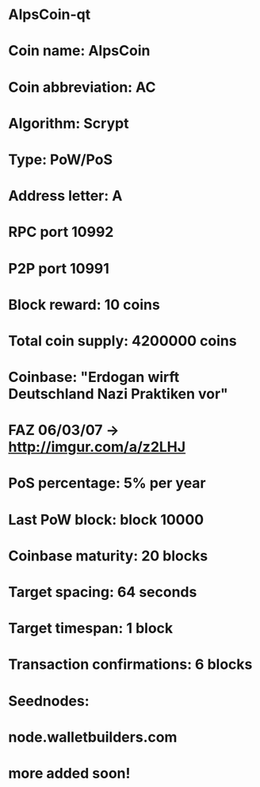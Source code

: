 # AlpsCoin-qt
# 
# Coin name:	AlpsCoin
# Coin abbreviation:	AC
# Algorithm:	Scrypt
# Type:	PoW/PoS
# Address letter:	A
# RPC port	10992
# P2P port	10991
# 
# Block reward:	10 coins
# Total coin supply:	4200000 coins
# 
# 
# Coinbase: "Erdogan wirft Deutschland Nazi Praktiken vor" 
# FAZ 06/03/07 -> http://imgur.com/a/z2LHJ
# PoS percentage:	5% per year
# Last PoW block:	block 10000
# Coinbase maturity:	20 blocks
# Target spacing:	64 seconds
# Target timespan:	1 block
# Transaction confirmations:	6 blocks

# Seednodes:	
# node.walletbuilders.com
# 
# more added soon!
